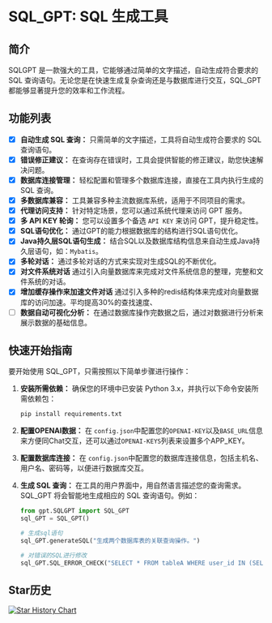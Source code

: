 
# SQL_GPT: SQL 生成工具

## 简介

SQLGPT 是一款强大的工具，它能够通过简单的文字描述，自动生成符合要求的 SQL 查询语句。无论您是在快速生成复杂查询还是与数据库进行交互，SQL_GPT 都能够显著提升您的效率和工作流程。

## 功能列表

- [x] **自动生成 SQL 查询：** 只需简单的文字描述，工具将自动生成符合要求的 SQL 查询语句。
- [x] **错误修正建议：** 在查询存在错误时，工具会提供智能的修正建议，助您快速解决问题。
- [x] **数据库连接管理：** 轻松配置和管理多个数据库连接，直接在工具内执行生成的 SQL 查询。
- [x] **多数据库兼容：** 工具兼容多种主流数据库系统，适用于不同项目的需求。
- [x] **代理访问支持：** 针对特定场景，您可以通过系统代理来访问 GPT 服务。
- [x] **多 API KEY 轮询：** 您可以设置多个备选 ```API KEY``` 来访问 GPT，提升稳定性。
- [x] **SQL语句优化：** 通过GPT的能力根据数据库的结构进行SQL语句优化。
- [x] **Java持久层SQL语句生成：** 结合SQL以及数据库结构信息来自动生成Java持久层语句，如：```Mybatis```。
- [x] **多轮对话：** 通过多轮对话的方式来实现对生成SQL的不断优化。
- [x] **对文件系统对话** 通过引入向量数据库来完成对文件系统信息的整理，完整和文件系统的对话。
- [x] **增加缓存操作来加速文件对话** 通过引入多种的redis结构体来完成对向量数据库的访问加速。平均提高30%的查找速度、
- [ ] **数据自动可视化分析：** 在通过数据库操作完数据之后，通过对数据进行分析来展示数据的基础信息。

## 快速开始指南

要开始使用 SQL_GPT，只需按照以下简单步骤进行操作：

1. **安装所需依赖：** 确保您的环境中已安装 Python 3.x，并执行以下命令安装所需依赖包：

    ```bash
    pip install requirements.txt
    ```
2. **配置OPENAI数据：** 在 ```config.json```中配置您的```OPENAI-KEY```以及```BASE_URL```信息来方便同Chat交互，还可以通过```OPENAI-KEYS```列表来设置多个APP_KEY。

3. **配置数据库连接：** 在 ```config.json```中配置您的数据库连接信息，包括主机名、用户名、密码等，以便进行数据库交互。

4. **生成 SQL 查询：** 在工具的用户界面中，用自然语言描述您的查询需求。SQL_GPT 将会智能地生成相应的 SQL 查询语句。例如：
   
   ```python
   from gpt.SQLGPT import SQL_GPT
   sql_GPT = SQL_GPT()
   
   # 生成sql语句
   sql_GPT.generateSQL("生成两个数据库表的关联查询操作。")
   
   # 对错误的SQL进行修改
   sql_GPT.SQL_ERROR_CHECK("SELECT * FROM tableA WHERE user_id IN (SELECT user_id FROM tableB LIMIT 1000);", "SQL执行失败: (1235, This version of MySQL doesn't yet support 'LIMIT & IN/ALL/ANY/SOME subquery'")
   ```

## Star历史

>>>
[![Star History Chart](https://api.star-history.com/svg?repos=CL-lau/SQL-GPT&type=Date)](https://star-history.com/#CL-lau/SQL-GPT&Date)
